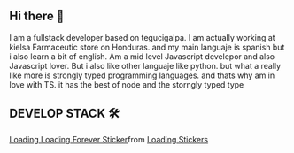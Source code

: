 ## Hi there 👋
I am a fullstack developer based on tegucigalpa.
I am actually working at kielsa Farmaceutic store on Honduras.
and my main languaje is spanish but i also learn a bit of english.
Am a mid level Javascript develepor and also Javascript lover.
But i also like other languaje like python. but what a really like more is strongly typed programming languages.
and thats why am in love with TS. it has the best of node and the storngly typed type

## DEVELOP STACK 🛠️


<div class="tenor-gif-embed" data-postid="18368917" data-share-method="host" data-aspect-ratio="1" data-width="100%"><a href="https://tenor.com/view/loading-loading-forever-bobux-loader-gif-18368917">Loading Loading Forever Sticker</a>from <a href="https://tenor.com/search/loading-stickers">Loading Stickers</a></div> <script type="text/javascript" async src="https://tenor.com/embed.js"></script>

<!--
**xXMolinaXx/xXMolinaXx** is a ✨ _special_ ✨ repository because its `README.md` (this file) appears on your GitHub profile.

Here are some ideas to get you started:

- 🔭 I’m currently working on ...
- 🌱 I’m currently learning ...
- 👯 I’m looking to collaborate on ...
- 🤔 I’m looking for help with ...
- 💬 Ask me about ...
- 📫 How to reach me: ...
- 😄 Pronouns: ...
- ⚡ Fun fact: ...
-->
